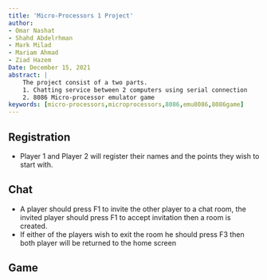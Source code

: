 ```yaml
---
title: 'Micro-Processors 1 Project'
author:
- Omar Nashat
- Shahd Abdelrhman
- Mark Milad 
- Mariam Ahmad
- Ziad Hazem
Date: December 15, 2021
abstract: |
    The project consist of a two parts.
	1. Chatting service between 2 computers using serial connection
	2. 8086 Micro-processor emulator game
keywords: [micro-processors,microprocessors,8086,emu8086,8086game]
---
```


## Registration 

- Player 1 and Player 2 will register their names and the points they wish to start with.	

## Chat
- A player should press F1 to invite the other player to a chat room, the invited player should press F1 to accept invitation then a room is created.
- If either of the players wish to exit the room he should press F3 then both player will be returned to the home screen


## Game

